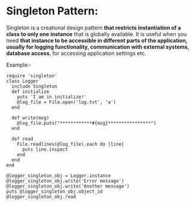 # Singleton Pattern:

Singleton is a creational design pattern **that restricts instantiation of a class to only one instance** that is globally available. 
It is useful when you need **that instance to be accessible in different parts of the application, usually for logging 
functionality, communication with external systems, database access**, for accessing application settings etc.


Example:-

```
require 'singleton'
class Logger
  include Singleton
  def initialize
    puts 'I am in initialize!'
    @log_file = File.open('log.txt', 'a')
  end

  def write(msg)
    @log_file.puts("************#{msg}****************")
  end

  def read
    File.readlines(@log_file).each do |line|
      puts line.inspect
    end
  end
end

```

```
@logger_singleton_obj = Logger.instance
@logger_singleton_obj.write('Error message')
@logger_singleton_obj.write('Another message')
puts @logger_singleton_obj.object_id
@logger_singleton_obj.read
```

